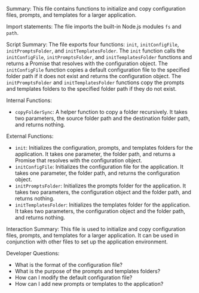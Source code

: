 Summary:
This file contains functions to initialize and copy configuration files, prompts, and templates for a larger application.

Import statements:
The file imports the built-in Node.js modules `fs` and `path`.

Script Summary:
The file exports four functions: `init`, `initConfigFile`, `initPromptsFolder`, and `initTemplatesFolder`. The `init` function calls the `initConfigFile`, `initPromptsFolder`, and `initTemplatesFolder` functions and returns a Promise that resolves with the configuration object. The `initConfigFile` function copies a default configuration file to the specified folder path if it does not exist and returns the configuration object. The `initPromptsFolder` and `initTemplatesFolder` functions copy the prompts and templates folders to the specified folder path if they do not exist.

Internal Functions:
- `copyFolderSync`: A helper function to copy a folder recursively. It takes two parameters, the source folder path and the destination folder path, and returns nothing.

External Functions:
- `init`: Initializes the configuration, prompts, and templates folders for the application. It takes one parameter, the folder path, and returns a Promise that resolves with the configuration object.
- `initConfigFile`: Initializes the configuration file for the application. It takes one parameter, the folder path, and returns the configuration object.
- `initPromptsFolder`: Initializes the prompts folder for the application. It takes two parameters, the configuration object and the folder path, and returns nothing.
- `initTemplatesFolder`: Initializes the templates folder for the application. It takes two parameters, the configuration object and the folder path, and returns nothing.

Interaction Summary:
This file is used to initialize and copy configuration files, prompts, and templates for a larger application. It can be used in conjunction with other files to set up the application environment.

Developer Questions:
- What is the format of the configuration file?
- What is the purpose of the prompts and templates folders?
- How can I modify the default configuration file?
- How can I add new prompts or templates to the application?